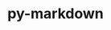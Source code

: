 ---
title: "py-markdown"
layout: cache
categories: [package, develop-2024-03-17]
meta: {"versions": ["3.4.1"], "compilers": ["apple-clang@=15.0.0", "gcc@=11.4.0"], "oss": ["ubuntu22.04", "ventura"], "platforms": ["darwin", "linux"], "targets": ["aarch64", "neoverse_v1", "neoverse_v2", "x86_64_v3"], "stacks": ["e4s", "e4s-neoverse-v2", "e4s-neoverse_v1", "ml-darwin-aarch64-mps", "ml-linux-x86_64-cpu", "ml-linux-x86_64-cuda", "ml-linux-x86_64-rocm", "root"], "num_specs": 9, "num_specs_by_stack": {"root": 9, "ml-darwin-aarch64-mps": 1, "e4s-neoverse_v1": 2, "e4s-neoverse-v2": 2, "ml-linux-x86_64-cuda": 2, "ml-linux-x86_64-rocm": 1, "ml-linux-x86_64-cpu": 2, "e4s": 2}}
spec_details: [{"hash": "yc5tmqpcw7a7rwb6vngpfm4iwkzo54a7", "compiler": "apple-clang@=15.0.0", "versions": ["3.4.1"], "os": "ventura", "platform": "darwin", "target": "aarch64", "variants": ["build_system=python_pip"], "stacks": ["root", "ml-darwin-aarch64-mps"], "size": "-", "tarball": "https://binaries.spack.io/develop-2024-03-17/build_cache/darwin-ventura-aarch64/apple-clang-15.0.0/py-markdown-3.4.1/darwin-ventura-aarch64-apple-clang-15.0.0-py-markdown-3.4.1-yc5tmqpcw7a7rwb6vngpfm4iwkzo54a7.spack"}, {"hash": "wxazanhacurhmue6xcn4xhrgrqhqxi3m", "compiler": "gcc@=11.4.0", "versions": ["3.4.1"], "os": "ubuntu22.04", "platform": "linux", "target": "neoverse_v1", "variants": ["build_system=python_pip"], "stacks": ["root", "e4s-neoverse_v1"], "size": "-", "tarball": "https://binaries.spack.io/develop-2024-03-17/build_cache/linux-ubuntu22.04-neoverse_v1/gcc-11.4.0/py-markdown-3.4.1/linux-ubuntu22.04-neoverse_v1-gcc-11.4.0-py-markdown-3.4.1-wxazanhacurhmue6xcn4xhrgrqhqxi3m.spack"}, {"hash": "nraikvyp2dgqlorilys5pzv4kefjilou", "compiler": "gcc@=11.4.0", "versions": ["3.4.1"], "os": "ubuntu22.04", "platform": "linux", "target": "neoverse_v1", "variants": ["build_system=python_pip"], "stacks": ["root", "e4s-neoverse_v1"], "size": "-", "tarball": "https://binaries.spack.io/develop-2024-03-17/build_cache/linux-ubuntu22.04-neoverse_v1/gcc-11.4.0/py-markdown-3.4.1/linux-ubuntu22.04-neoverse_v1-gcc-11.4.0-py-markdown-3.4.1-nraikvyp2dgqlorilys5pzv4kefjilou.spack"}, {"hash": "xtrunij7o5z37stn2tbfapuae2ngktw7", "compiler": "gcc@=11.4.0", "versions": ["3.4.1"], "os": "ubuntu22.04", "platform": "linux", "target": "neoverse_v2", "variants": ["build_system=python_pip"], "stacks": ["e4s-neoverse-v2", "root"], "size": "-", "tarball": "https://binaries.spack.io/develop-2024-03-17/build_cache/linux-ubuntu22.04-neoverse_v2/gcc-11.4.0/py-markdown-3.4.1/linux-ubuntu22.04-neoverse_v2-gcc-11.4.0-py-markdown-3.4.1-xtrunij7o5z37stn2tbfapuae2ngktw7.spack"}, {"hash": "xbokc7pkjpqnutcgnmr676smjjergqjp", "compiler": "gcc@=11.4.0", "versions": ["3.4.1"], "os": "ubuntu22.04", "platform": "linux", "target": "neoverse_v2", "variants": ["build_system=python_pip"], "stacks": ["e4s-neoverse-v2", "root"], "size": "-", "tarball": "https://binaries.spack.io/develop-2024-03-17/build_cache/linux-ubuntu22.04-neoverse_v2/gcc-11.4.0/py-markdown-3.4.1/linux-ubuntu22.04-neoverse_v2-gcc-11.4.0-py-markdown-3.4.1-xbokc7pkjpqnutcgnmr676smjjergqjp.spack"}, {"hash": "i2nb5ok7dod2j3qjscwlgegexuxyydcj", "compiler": "gcc@=11.4.0", "versions": ["3.4.1"], "os": "ubuntu22.04", "platform": "linux", "target": "x86_64_v3", "variants": ["build_system=python_pip"], "stacks": ["ml-linux-x86_64-cuda", "ml-linux-x86_64-rocm", "root", "ml-linux-x86_64-cpu"], "size": "-", "tarball": "https://binaries.spack.io/develop-2024-03-17/build_cache/linux-ubuntu22.04-x86_64_v3/gcc-11.4.0/py-markdown-3.4.1/linux-ubuntu22.04-x86_64_v3-gcc-11.4.0-py-markdown-3.4.1-i2nb5ok7dod2j3qjscwlgegexuxyydcj.spack"}, {"hash": "pwtjw5ttll37gclvgwdrd4sryzzlhc6j", "compiler": "gcc@=11.4.0", "versions": ["3.4.1"], "os": "ubuntu22.04", "platform": "linux", "target": "x86_64_v3", "variants": ["build_system=python_pip"], "stacks": ["e4s", "root"], "size": "-", "tarball": "https://binaries.spack.io/develop-2024-03-17/build_cache/linux-ubuntu22.04-x86_64_v3/gcc-11.4.0/py-markdown-3.4.1/linux-ubuntu22.04-x86_64_v3-gcc-11.4.0-py-markdown-3.4.1-pwtjw5ttll37gclvgwdrd4sryzzlhc6j.spack"}, {"hash": "rhhjsfob2imgb3vtcyue3jci4mdlzwgn", "compiler": "gcc@=11.4.0", "versions": ["3.4.1"], "os": "ubuntu22.04", "platform": "linux", "target": "x86_64_v3", "variants": ["build_system=python_pip"], "stacks": ["ml-linux-x86_64-cuda", "root", "ml-linux-x86_64-cpu"], "size": "-", "tarball": "https://binaries.spack.io/develop-2024-03-17/build_cache/linux-ubuntu22.04-x86_64_v3/gcc-11.4.0/py-markdown-3.4.1/linux-ubuntu22.04-x86_64_v3-gcc-11.4.0-py-markdown-3.4.1-rhhjsfob2imgb3vtcyue3jci4mdlzwgn.spack"}, {"hash": "mvgl4z5skppeazrhjumz6icfhzrgzrcr", "compiler": "gcc@=11.4.0", "versions": ["3.4.1"], "os": "ubuntu22.04", "platform": "linux", "target": "x86_64_v3", "variants": ["build_system=python_pip"], "stacks": ["e4s", "root"], "size": "-", "tarball": "https://binaries.spack.io/develop-2024-03-17/build_cache/linux-ubuntu22.04-x86_64_v3/gcc-11.4.0/py-markdown-3.4.1/linux-ubuntu22.04-x86_64_v3-gcc-11.4.0-py-markdown-3.4.1-mvgl4z5skppeazrhjumz6icfhzrgzrcr.spack"}]
---